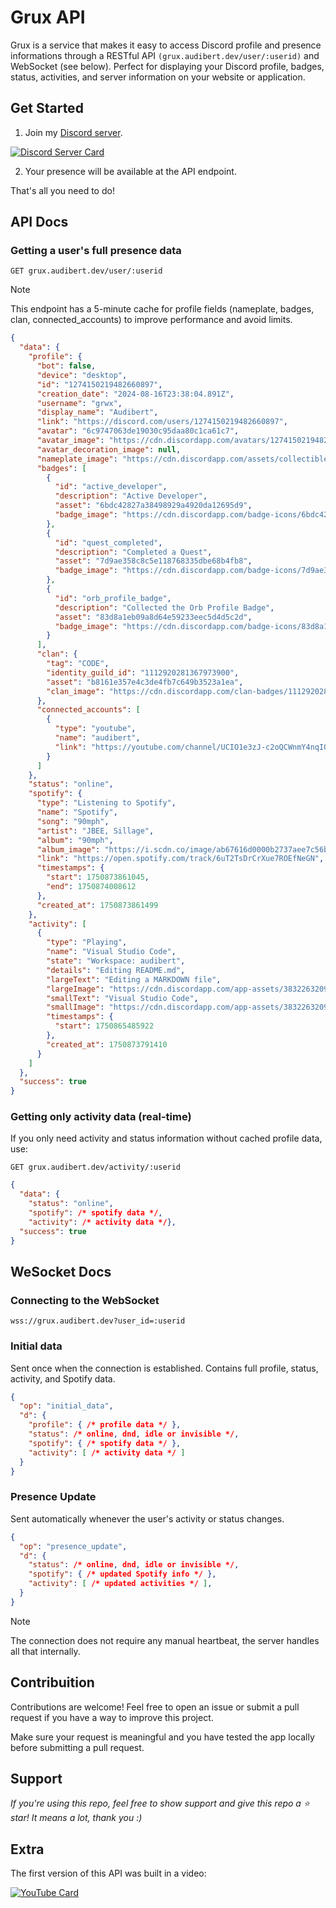# Grux API

Grux is a service that makes it easy to access Discord profile and presence informations through a RESTful API `(grux.audibert.dev/user/:userid)` and WebSocket (see below). Perfect for displaying your Discord profile, badges, status, activities, and server information on your website or application.

## Get Started

1. Join my [Discord server](https://discord.gg/gu7sKjwEz5).

[![Discord Server Card](https://cardzera.audibert.dev/api/1383718526694461532?buttonText=Join%20now%20to%20access%20the%20API&t={timestamp})](https://discord.gg/gu7sKjwEz5)

2. Your presence will be available at the API endpoint.

That's all you need to do!

## API Docs

### Getting a user's full presence data

`GET grux.audibert.dev/user/:userid`

> [!NOTE]
> This endpoint has a 5-minute cache for profile fields (nameplate, badges, clan, connected_accounts) to improve performance and avoid limits.

```json
{
  "data": {
    "profile": {
      "bot": false,
      "device": "desktop",
      "id": "1274150219482660897",
      "creation_date": "2024-08-16T23:38:04.891Z",
      "username": "grwx",
      "display_name": "Audibert",
      "link": "https://discord.com/users/1274150219482660897",
      "avatar": "6c9747063de19030c95daa80c1ca61c7",
      "avatar_image": "https://cdn.discordapp.com/avatars/1274150219482660897/6c9747063de19030c95daa80c1ca61c7.png?size=1024",
      "avatar_decoration_image": null,
      "nameplate_image": "https://cdn.discordapp.com/assets/collectibles/nameplates/nameplates/twilight/static.png",
      "badges": [
        {
          "id": "active_developer",
          "description": "Active Developer",
          "asset": "6bdc42827a38498929a4920da12695d9",
          "badge_image": "https://cdn.discordapp.com/badge-icons/6bdc42827a38498929a4920da12695d9.png"
        },
        {
          "id": "quest_completed",
          "description": "Completed a Quest",
          "asset": "7d9ae358c8c5e118768335dbe68b4fb8",
          "badge_image": "https://cdn.discordapp.com/badge-icons/7d9ae358c8c5e118768335dbe68b4fb8.png"
        },
        {
          "id": "orb_profile_badge",
          "description": "Collected the Orb Profile Badge",
          "asset": "83d8a1eb09a8d64e59233eec5d4d5c2d",
          "badge_image": "https://cdn.discordapp.com/badge-icons/83d8a1eb09a8d64e59233eec5d4d5c2d.png"
        }
      ],
      "clan": {
        "tag": "CODE",
        "identity_guild_id": "1112920281367973900",
        "asset": "b8161e357e4c3de4fb7c649b3523a1ea",
        "clan_image": "https://cdn.discordapp.com/clan-badges/1112920281367973900/b8161e357e4c3de4fb7c649b3523a1ea.png"
      },
      "connected_accounts": [
        {
          "type": "youtube",
          "name": "audibert",
          "link": "https://youtube.com/channel/UCIO1e3zJ-c2oQCWnmY4nqIQ"
        }
      ]
    },
    "status": "online",
    "spotify": {
      "type": "Listening to Spotify",
      "name": "Spotify",
      "song": "90mph",
      "artist": "JBEE, Sillage",
      "album": "90mph",
      "album_image": "https://i.scdn.co/image/ab67616d0000b2737aee7c56bd63016a79ddc9d1",
      "link": "https://open.spotify.com/track/6uT2TsDrCrXue7ROEfNeGN",
      "timestamps": {
        "start": 1750873861045,
        "end": 1750874008612
      },
      "created_at": 1750873861499
    },
    "activity": [
      {
        "type": "Playing",
        "name": "Visual Studio Code",
        "state": "Workspace: audibert",
        "details": "Editing README.md",
        "largeText": "Editing a MARKDOWN file",
        "largeImage": "https://cdn.discordapp.com/app-assets/383226320970055681/1359299128655347824.png",
        "smallText": "Visual Studio Code",
        "smallImage": "https://cdn.discordapp.com/app-assets/383226320970055681/1359299466493956258.png",
        "timestamps": {
          "start": 1750865485922
        },
        "created_at": 1750873791410
      }
    ]
  },
  "success": true
}
```

### Getting only activity data (real-time)

If you only need activity and status information without cached profile data, use:

`GET grux.audibert.dev/activity/:userid`

```json
{
  "data": {
    "status": "online",
    "spotify": /* spotify data */,
    "activity": /* activity data */},
  "success": true
}
```

## WeSocket Docs

### Connecting to the WebSocket

`wss://grux.audibert.dev?user_id=:userid`

### Initial data

Sent once when the connection is established. Contains full profile, status, activity, and Spotify data.

```json
{
  "op": "initial_data",
  "d": {
    "profile": { /* profile data */ },
    "status": /* online, dnd, idle or invisible */,
    "spotify": { /* spotify data */ },
    "activity": [ /* activity data */ ]
  }
}
```

### Presence Update

Sent automatically whenever the user's activity or status changes.

```json
{
  "op": "presence_update",
  "d": {
    "status": /* online, dnd, idle or invisible */,
    "spotify": { /* updated Spotify info */ },
    "activity": [ /* updated activities */ ],
  }
}
```

> [!NOTE]
> The connection does not require any manual heartbeat, the server handles all that internally.

## Contribuition

Contributions are welcome! Feel free to open an issue or submit a pull request if you have a way to improve this project.

Make sure your request is meaningful and you have tested the app locally before submitting a pull request.

## Support

_If you're using this repo, feel free to show support and give this repo a ⭐ star! It means a lot, thank you :)_

## Extra

The first version of this API was built in a video:

[![YouTube Card](https://ytcards.audibert.dev/api/3sJCXoxgbHQ?width=250&theme=github&max_title_lines=1&show_duration=false)](https://youtube.com/watch?v=3sJCXoxgbHQ)
